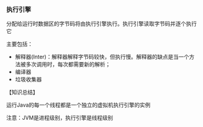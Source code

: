 ### 执行引擎

分配给运行时数据区的字节码将由执行引擎执行。执行引擎读取字节码并逐个执行它

主要包括：

* 解释器\(Inter\)：解释器解释字节码较快，但执行慢。解释器的缺点是当一个方法被多次调用时，每次都需要新的解析；
* 编译器
* 垃圾收集器

【知识总结】

运行Java的每一个线程都是一个独立的虚拟机执行引擎的实例

注意：JVM是进程级别，执行引擎是线程级别

